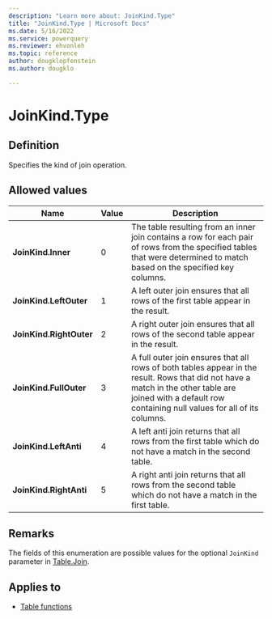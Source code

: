 ```yaml
---
description: "Learn more about: JoinKind.Type"
title: "JoinKind.Type | Microsoft Docs"
ms.date: 5/16/2022
ms.service: powerquery
ms.reviewer: ehvonleh
ms.topic: reference
author: dougklopfenstein
ms.author: dougklo

---
```

# JoinKind.Type

## Definition

Specifies the kind of join operation.

## Allowed values

|Name|Value|Description|
| ------- | --- | ----------- |
|**JoinKind.Inner**|0| The table resulting from an inner join contains a row for each pair of rows from the specified tables that were determined to match based on the specified key columns.|
|**JoinKind.LeftOuter**|1| A left outer join ensures that all rows of the first table appear in the result.|
|**JoinKind.RightOuter**|2| A right outer join ensures that all rows of the second table appear in the result.|
|**JoinKind.FullOuter**|3| A full outer join ensures that all rows of both tables appear in the result. Rows that did not have a match in the other table are joined with a default row containing null values for all of its columns.|
|**JoinKind.LeftAnti**|4| A left anti join returns that all rows from the first table which do not have a match in the second table.|
|**JoinKind.RightAnti**|5| A right anti join returns that all rows from the second table which do not have a match in the first table.|

## Remarks

The fields of this enumeration are possible values for the optional `JoinKind` parameter in [Table.Join](table-join.md).

## Applies to

* [Table functions](table-functions.md)
